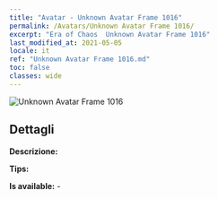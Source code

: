 ```yaml
---
title: "Avatar - Unknown Avatar Frame 1016"
permalink: /Avatars/Unknown Avatar Frame 1016/
excerpt: "Era of Chaos  Unknown Avatar Frame 1016"
last_modified_at: 2021-05-05
locale: it
ref: "Unknown Avatar Frame 1016.md"
toc: false
classes: wide
---
```

 ![Unknown Avatar Frame 1016](/images/a/avatarFrame_16.png)

## Dettagli

 **Descrizione:**  

 **Tips:**  

 **Is available:**  - 

